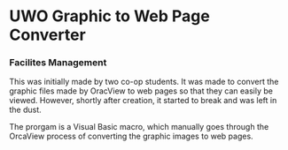 # UWO Graphic to Web Page Converter
### Facilites Management

This was initially made by two co-op students. It was made to convert the graphic files made by OracView to web pages so that they can easily be viewed. However, shortly after creation, it started to break and was left in the dust.

The prorgam is a Visual Basic macro, which manually goes through the OrcaView process of converting the graphic images to web pages.

